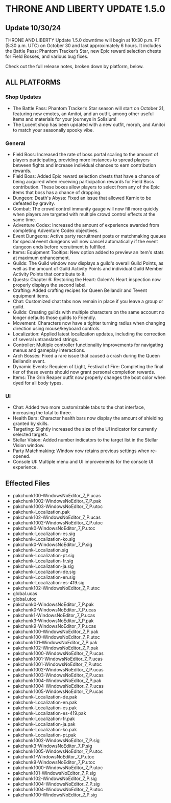 # THRONE AND LIBERTY UPDATE 1.5.0
## Update 10/30/24
THRONE AND LIBERTY Update 1.5.0 downtime will begin at 10:30 p.m. PT (5:30 a.m. UTC) on October 30 and last approximately 6 hours. It includes the Battle Pass: Phantom Tracker’s Star, new Epic reward selection chests for Field Bosses, and various bug fixes.

Check out the full release notes, broken down by platform, below.

## ALL PLATFORMS
### Shop Updates
- The Battle Pass: Phantom Tracker’s Star season will start on October 31, featuring new emotes, an Amitoi, and an outfit, among other useful items and materials for your journeys in Solisium!
- The Lucent shop has been updated with a new outfit, morph, and Amitoi to match your seasonally spooky vibe.
### General
- Field Boss: Increased the rate of boss portal scaling to the amount of players participating, providing more instances to spread players between fights and increase individual chances to earn contribution rewards.
- Field Boss: Added Epic reward selection chests that have a chance of being acquired when receiving participation rewards for Field Boss contribution. These boxes allow players to select from any of the Epic items that boss has a chance of dropping.
- Dungeon: Death's Abyss: Fixed an issue that allowed Karnix to be defeated by gravity.
- Combat: The crowd control immunity gauge will now fill more quickly when players are targeted with multiple crowd control effects at the same time.
- Adventure Codex: Increased the amount of experience awarded from completing Adventure Codex objectives.
- Event Dungeons: Active party recruitment posts or matchmaking queues for special event dungeons will now cancel automatically if the event dungeon ends before recruitment is fulfilled.
- Items: Equipment Tooltips: New option added to preview an item's stats at maximum enhancement.
- Guilds: The Guild window now displays a guild's overall Guild Points, as well as the amount of Guild Activity Points and individual Guild Member Activity Points that contribute to it.
- Quests: Chapter 6: Restoring the Heart: Golem's Heart inspection now properly displays the second label.
- Crafting: Added crafting recipes for Queen Bellandir and Tevent equipment items.
- Chat: Customized chat tabs now remain in place if you leave a group or guild.
- Guilds: Creating guilds with multiple characters on the same account no longer defaults those guilds to Friendly.
- Movement: Characters now have a tighter turning radius when changing direction using mouse/keyboard controls.
- Localization: Applied latest localization updates, including the correction of several untranslated strings.
- Controller: Multiple controller functionality improvements for navigating menus and gameplay interactions.
- Arch Bosses: Fixed a rare issue that caused a crash during the Queen Bellandir event.
- Dynamic Events: Requiem of Light, Festival of Fire: Completing the final tier of these events should now grant personal completion rewards.
- Items: The Grin Reaper outfit now properly changes the boot color when dyed for all body types.
### UI
- Chat: Added two more customizable tabs to the chat interface, increasing the total to three.
- Health Bars: Character health bars now display the amount of shielding granted by skills.
- Targeting: Slightly increased the size of the UI indicator for currently selected targets.
- Stellar Vision: Added number indicators to the target list in the Stellar Vision window.
- Party Matchmaking: Window now retains previous settings when re-opened.
- Console UI: Multiple menu and UI improvements for the console UI experience.

## Effected Files

- pakchunk100-WindowsNoEditor_7_P.ucas
- pakchunk1002-WindowsNoEditor_7_P.pak
- pakchunk1003-WindowsNoEditor_7_P.utoc
- pakchunk-Localization.pak
- pakchunk102-WindowsNoEditor_7_P.ucas
- pakchunk1002-WindowsNoEditor_7_P.utoc
- pakchunk0-WindowsNoEditor_7_P.utoc
- pakchunk-Localization-es.sig
- pakchunk-Localization-ko.sig
- pakchunk0-WindowsNoEditor_7_P.sig
- pakchunk-Localization.sig
- pakchunk-Localization-pt.sig
- pakchunk-Localization-fr.sig
- pakchunk-Localization-ja.sig
- pakchunk-Localization-de.sig
- pakchunk-Localization-en.sig
- pakchunk-Localization-es-419.sig
- pakchunk102-WindowsNoEditor_7_P.utoc
- global.ucas
- global.utoc
- pakchunk0-WindowsNoEditor_7_P.pak
- pakchunk0-WindowsNoEditor_7_P.ucas
- pakchunk1-WindowsNoEditor_7_P.ucas
- pakchunk3-WindowsNoEditor_7_P.pak
- pakchunk9-WindowsNoEditor_7_P.ucas
- pakchunk100-WindowsNoEditor_7_P.pak
- pakchunk100-WindowsNoEditor_7_P.utoc
- pakchunk101-WindowsNoEditor_7_P.pak
- pakchunk102-WindowsNoEditor_7_P.pak
- pakchunk1000-WindowsNoEditor_7_P.ucas
- pakchunk1001-WindowsNoEditor_7_P.ucas
- pakchunk1001-WindowsNoEditor_7_P.utoc
- pakchunk1002-WindowsNoEditor_7_P.ucas
- pakchunk1003-WindowsNoEditor_7_P.ucas
- pakchunk1004-WindowsNoEditor_7_P.pak
- pakchunk1004-WindowsNoEditor_7_P.ucas
- pakchunk1005-WindowsNoEditor_7_P.ucas
- pakchunk-Localization-de.pak
- pakchunk-Localization-en.pak
- pakchunk-Localization-es.pak
- pakchunk-Localization-es-419.pak
- pakchunk-Localization-fr.pak
- pakchunk-Localization-ja.pak
- pakchunk-Localization-ko.pak
- pakchunk-Localization-pt.pak
- pakchunk1002-WindowsNoEditor_7_P.sig
- pakchunk3-WindowsNoEditor_7_P.sig
- pakchunk1005-WindowsNoEditor_7_P.utoc
- pakchunk1-WindowsNoEditor_7_P.utoc
- pakchunk9-WindowsNoEditor_7_P.utoc
- pakchunk1000-WindowsNoEditor_7_P.utoc
- pakchunk101-WindowsNoEditor_7_P.sig
- pakchunk102-WindowsNoEditor_7_P.sig
- pakchunk1004-WindowsNoEditor_7_P.sig
- pakchunk1004-WindowsNoEditor_7_P.utoc
- pakchunk100-WindowsNoEditor_7_P.sig